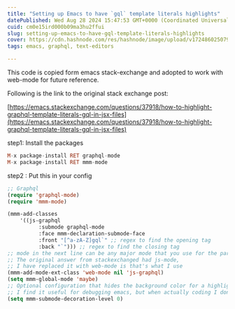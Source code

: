 ```yaml
---
title: "Setting up Emacs to have `gql` template literals highlights"
datePublished: Wed Aug 28 2024 15:47:53 GMT+0000 (Coordinated Universal Time)
cuid: cm0e15ird000b09ma3hu2ffui
slug: setting-up-emacs-to-have-gql-template-literals-highlights
cover: https://cdn.hashnode.com/res/hashnode/image/upload/v1724860250799/cc4211fe-12fe-4907-bb7c-7f5821b25e88.png
tags: emacs, graphql, text-editors

---
```


This code is copied form emacs stack-exchange and adopted to work with web-mode for future reference.

Following is the link to the original stack exchange post:

[https://emacs.stackexchange.com/questions/37918/how-to-highlight-graphql-template-literals-gql-in-jsx-files](https://emacs.stackexchange.com/questions/37918/how-to-highlight-graphql-template-literals-gql-in-jsx-files)

step1: Install the packages

```haskell
M-x package-install RET graphql-mode
M-x package-install RET mmm-mode
```

step2 : Put this in your config

```lisp
;; Graphql
(require 'graphql-mode)
(require 'mmm-mode)

(mmm-add-classes
    '((js-graphql
          :submode graphql-mode
          :face mmm-declaration-submode-face
          :front "[^a-zA-Z]gql`" ;; regex to find the opening tag
          :back "`"))) ;; regex to find the closing tag
;; mode in the next line can be any major mode that you use for the particular file
;; The original answer from stackexchanged had js-mode,
;; I have replaced it with web-mode is that's what I use
(mmm-add-mode-ext-class 'web-mode nil 'js-graphql) 
(setq mmm-global-mode 'maybe)
;; Optional configuration that hides the background color for a highlighted block
;; I find it useful for debugging emacs, but when actually coding I dont want so much emphasis on submodes
(setq mmm-submode-decoration-level 0)
```